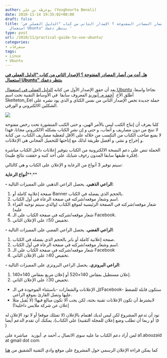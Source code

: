 ```yaml
---
author: يوغرطة بن علي (Youghourta Benali)
date: 2010-11-14 19:35:02+00:00
draft: false
title: 'هل أنت من أنصار المصادر المفتوحة ؟ الإصدار الثاني من كتاب "الدليل العملي في
  استعمال Ubuntu" ينتظر دعمك '
type: post
url: /2010/11/practical-guide-to-use-ubuntu/
categories:
- متفرقات
tags:
- Linux
- Ubuntu
---
```


**[هل أنت من أنصار المصادر المفتوحة ؟ الإصدار الثاني من كتاب "الدليل العملي في استعمال Ubuntu" ينتظر دعمك](http://www.it-scoop.com/2010/11/practical-guide-to-use-ubuntu)**




بعد أن حقق الإصدار الأول من كتابه [الدليل العملي في استعمال Ubuntu](http://www.scribd.com/doc/21870809/practical-guide-to-use-ubuntu-linux-%D8%A7%D9%84%D8%AF%D9%84%D9%8A%D9%84-%D8%A7%D9%84%D8%B9%D9%85%D9%84%D9%89-%D9%81%D9%89-%D8%A7%D8%B3%D8%AA%D8%AE%D8%AF%D8%A7%D9%85-%D9%8A%D8%A8%D9%86%D8%AA%D9%88) نجاحا واسعا، أطلق الأخ  [أحمد م. أبوزيد](http://twitter.com/AhmedAbouZaid) المعروف سابقا  في الأوساط التقنية تحت اسم Skelteton_Eel حملة جديدة تخص الإصدار الثاني من نفس الكتاي و الذي يود نشره على الشكلين الالكتروني و الورقي.




[![](http://i524.photobucket.com/albums/cc322/Skeleton_Eel/upg2e/bagde_20.png)
](http://www.it-scoop.com/2010/11/practical-guide-to-use-ubuntu/)


كلنا يعرف أن إنتاج الكتب ليس بالأمر الهين، و حتى الكتب المنشورة تحت رخص مفتوحة لا تنتج من دون مصاريف و أتعاب، و حتى و إن نشر الكتاب بشكله الالكتروني مجانا، فهذا لا يمنع صاحب الكتاب من التكسب من خلاله على الأقل لتغطية مصاريف الكتاب، من كتابة و إخراج و نشر، و أفضل طريقة لذلك مع إتاحتها للتحميل المجاني هي الإعلانات.

الحملة تنص على دعم النسخة الالكترونية من الكتاب بتوفير إعلانات داخل الكتاب مباشرة (فكرة طبقها سابقا المدون رءوف شبايك على أحد كتبه و حققت نتائج طيبة).

سيتم توفير 3 أنواع من الرعاية و الإعلان على الكتاب و هي كالتالي:

**أنواع الرعاية****:**

**- الراعي الذهبي.**
يحصل الراعي الذهبي على المميزات التالية:
1. صفحة إعلانية كاملة أو Banner بالحجم الذي يفضله في الكتاب.
2. اسم وشعار موقعه/شركته في صفحة الرعاة في أول الكتاب.
3. شعار موقعه/شركته في الصفحة الرئيسية لموقع الكتاب (والذي سيتم توجيه القراء عليه)
4. شعار موقعه/شركته في صفحة الكتاب على الـ Facebook.
5. تخفيض 50٪ على الإعلان الثاني.

**- الراعي الفضي.**
يحصل الراعي الفضي على المميزات التالية:
1. صفحة إعلانية كاملة أو بانر بالحجم الذي يفضله في الكتاب.
2. اسم وشعار موقعه/شركته في صفحة الرعاة في أول الكتاب.
3. شعار موقعه/شركته في صفحة الكتاب على الـ Facebook
4. تخفيض 40٪ على الإعلان الثاني.

**- الراعي البرونزي.**
يحصل الراعي البرونزي على المميزات التالية:
1. إعلان مستطيل بمقاس 140×520 أو إعلان مربع بمقاس 140×140.
2. تخفيض 30٪ على الإعلان الثاني.

* كل الإعلانات والشعارات -باستثناء الموجودة في الـFacebook- ستكون قابلة للضغط عليها وتصل القارئ بموقع الراعي.
* لايشترط أن تكون الإعلانات تقنية بحتة، لكن يجب ألا تكون مبالغ فيها! (لا يُقبل مثلا إعلان عن شركة ملابس داخلية!)



تود أن تدعم المشروع لكن ليس لديك اهتمام بالإعلان (لا تمتلك موقعا أو لا تود الإعلان له على الكتاب)، يمكنك أن تقدم الدعم أيضا (أو ربما أن تطلب وضع إعلان للمجلة التقنية :p )

لمن أراد دعم الكتاب ما عليه سوى الاتصال بـ أحمد م. أبوزيد   مباشرة على a1.abouzaid at gmail dot com

كما يمكن قراءة الإعلان الرسمي حول المشروع على موقع وادي التقنية الشقيق من [هنا](http://www.itwadi.com/node/1487)
